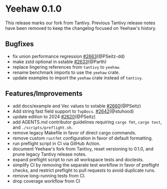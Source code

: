 Yeehaw 0.1.0
================================

This release marks our fork from Tantivy. Previous Tantivy release notes
have been removed to keep the changelog focused on Yeehaw's history.

## Bugfixes
- fix union performance regression [#2663](https://github.com/quickwit-oss/yeehaw/pull/2663)(@PSeitz-dd)
- make zstd optional in sstable [#2633](https://github.com/quickwit-oss/yeehaw/pull/2633)(@Parth)
- replace lingering references from `tantivy` to `yeehaw`.
- rename benchmark imports to use the `yeehaw` crate.
- update examples to import the `yeehaw` crate instead of `tantivy`.

## Features/Improvements
- add docs/example and Vec<u32> values to sstable [#2660](https://github.com/quickwit-oss/yeehaw/pull/2660)(@PSeitz)
- Add string fast field support to `TopDocs`. [#2642](https://github.com/quickwit-oss/yeehaw/pull/2642)(@stuhood)
- update edition to 2024 [#2620](https://github.com/quickwit-oss/yeehaw/pull/2620)(@PSeitz)
- add AGENTS.md contributor guidelines requiring `cargo fmt`, `cargo test`, and `./scripts/preflight.sh`.
- remove legacy Makefile in favor of direct cargo commands.
- remove custom `rustfmt` configuration in favor of default formatting.
- run preflight script in CI via GitHub Action.
- document Yeehaw's fork from Tantivy, reset versioning to 0.1.0, and prune legacy Tantivy release notes.
- expand preflight script to run all workspace tests and doctests.
- simplify CI by removing the separate test workflow in favor of preflight checks, and restrict preflight to pull requests to avoid duplicate runs.
- remove long-running tests from CI.
- drop coverage workflow from CI
